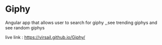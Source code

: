 # Giphy
Angular app that allows user to search for giphy ,,see trending giphys and see random giphys 

live link :  https://virsail.github.io/Giphy/
